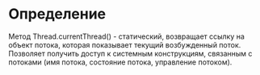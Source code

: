 # Определение
Метод Thread.currentThread() - статический, возвращает ссылку на объект потока, которая показывает текущий возбужденный поток. Позволяет получить доступ к системным конструкциям, связанным  с потоками (имя потока, состояние потока, управление потоком).